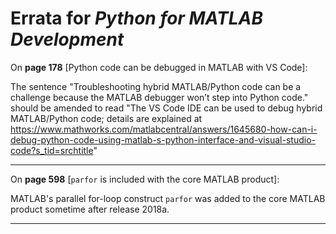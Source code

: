 # Errata for *Python for MATLAB Development*

On **page 178** [Python code can be debugged in MATLAB with VS Code]:

The sentence "Troubleshooting hybrid MATLAB/Python code can be a challenge
because the MATLAB debugger won’t step into Python code."
should be amended to read
"The VS Code IDE can be used to debug
hybrid MATLAB/Python code; details are explained at
https://www.mathworks.com/matlabcentral/answers/1645680-how-can-i-debug-python-code-using-matlab-s-python-interface-and-visual-studio-code?s_tid=srchtitle"

***

On **page 598** [``parfor`` is included with the core MATLAB product]:

MATLAB's parallel for-loop construct ``parfor`` was added to
the core MATLAB product sometime after release 2018a.

***
